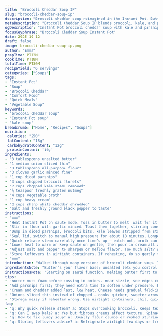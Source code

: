 ```yaml
---
title: "Broccoli Cheddar Soup IP"
slug: "broccoli-cheddar-soup-ip"
description: "Broccoli cheddar soup reimagined in the Instant Pot. Butter and onion sauted to golden, then flour toasted just right to avoid clumps. Fresh carrots swapped for parsnips here, adding earthiness. Broccoli replaced partly with kale for a twist; nuttiness plus nutrition. Aromatic nutmeg nudges flavor forward; vegetable broth simmers everything tender under pressure. Quick release to avoid mush while blending vibrant textures. Cream and sharp cheddar melt smoothly but resist greasiness thanks to careful timing. Salt and pepper lift it all, not bury. Easy comfort food with steps you can trust once you know the cues — aroma, texture, and sound. Six servings that fill bowls with warmth and bite, a blend of rustic and refined. Hands-on magic from stovetop to table, minus fuss and boring."
metaDescription: "Broccoli Cheddar Soup IP blends broccoli, kale, and parsnips in Instant Pot. Toasted roux, nutmeg hint, sharp cheddar melts in creamy broth. Six hearty servings."
ogDescription: "Instant Pot broccoli cheddar soup with kale and parsnips. Nutmeg whispers, toasted flour thickens, sharp cheddar melts without grease. Comfort in six bowls."
focusKeyphrase: "Broccoli Cheddar Soup Instant Pot"
date: 2025-10-12
draft: false
image: broccoli-cheddar-soup-ip.png
author: "Emma"
prepTime: PT12M
cookTime: PT18M
totalTime: PT30M
recipeYield: "6 servings"
categories: ["Soups"]
tags:
- "Instant Pot"
- "Soup"
- "Broccoli Cheddar"
- "Comfort Food"
- "Quick Meals"
- "Vegetable Soup"
keywords:
- "broccoli cheddar soup"
- "Instant Pot soup"
- "kale soup"
breadcrumb: ["Home", "Recipes", "Soups"]
nutrition: 
 calories: "250"
 fatContent: "18g"
 carbohydrateContent: "12g"
 proteinContent: "10g"
ingredients:
- "3 tablespoons unsalted butter"
- "1 medium onion sliced thin"
- "3 tablespoons all-purpose flour"
- "3 cloves garlic minced fine"
- "1 cup diced parsnips"
- "3 cups chopped broccoli florets"
- "2 cups chopped kale stems removed"
- "⅛ teaspoon freshly grated nutmeg"
- "4 cups vegetable broth"
- "1 cup heavy cream"
- "2 cups sharp white cheddar shredded"
- "Salt and freshly ground black pepper to taste"
instructions:
- "==="
- "Heat Instant Pot on saute mode. Toss in butter to melt; wait for it to foam and shimmer. Add onion slices — hear that gentle sizzle? Stir often. About 3 minutes until edges turn translucent with golden edges. Sweet aroma builds here; don't rush browning or it turns bitter."
- "Stir in flour with garlic minced. Toast them together, stirring constantly; smells nutty and slightly roasted after 2 to 3 minutes. Crucial for thickening without lumps. Scrape bottom so flour doesn’t clump or burn. Panic sets in if you see dark spots — lower heat, stir more."
- "Dump in diced parsnips, broccoli bits, kale leaves stripped from stalks, nutmeg shaken over like seasoning magic, and pour vegetable broth. Mix to combine exposure to flour. You want visible bits settled evenly, no flour patches."
- "Seal lid, switch to manual high pressure for about 18 minutes. Longer than usual; parsnips take slightly more time to soften but keep broccoli textures intact. Listen for steady hisses, no frantic leaks. A slow steady whistle is enough."
- "Quick release steam carefully once time’s up — watch out, broth can spurt if you’re too eager. Open lid, poke broccoli; it should yield easily to spoon pressure, break apart with gentle stir. This tactile check beats timers."
- "Lower heat to warm or keep saute on gentle, then pour in cream all at once. Wait for swirl in pot, then fold in shredded sharp cheddar gradually. Cheese should melt easily without clumping or oil separation. Stir until velvety smooth; if mixture looks grainy, lower heat and stir longer."
- "Adjust salt and pepper to sharpen or mellow flavor. Too much salt? Add splash cream or broth. Bland? More pepper or a pinch of smoked paprika for surprise. Serve hot, with crusty bread or crackers."
- "Store leftovers in airtight containers. If reheating, do so gently to prevent cheese breaking down. Add extra splash broth or cream to revive texture."
- "==="
introduction: "Walked through many versions of broccoli cheddar soup. Instant Pot method? Game changer, hands down. Key first step: browning onions in butter until translucent but not burnt; aroma tells the story. Skip that, and the broth stays flat. Changing carrots for parsnips — surprise hit for me, adding subtle earthiness and sweetness. Then kale joins broccoli for greener bite, texture contrast that keeps bowl interesting. Nutmeg? Tiny dose makes big difference, warming up flavors without overpowering. Pressure cook timing tweaked a few minutes longer — balance softness and texture. Quick release a must to stop overcooking. Cream and sharp cheddar stirred at the end, careful heat to avoid curdling. Salt and pepper adjustments at last. Not some run-of-the-mill puree, but a rustic blend you spoon and don’t forget. Seasoned cooks know these tweaks save countless batches. Get hands dirty, smells rising. Perfecting soup takes patience, but some shortcuts too."
ingredientsNote: "Butter’s your flavor base; unsalted lets you control salt. Onions sliced thin instead of chopped — cooks faster, releases more sweetness. Flour is thickener but toast carefully, no browned bits or your soup turns gritty. Garlic imparts punch but minced fine to spread evenly without big bites. Swapped carrots for parsnips here — parsnips soften slower, so added 3 minutes pressure. Parsnips give a subtle nutty sweetness that changed the whole profile for me. Broccoli mixed with kale stalk-free for textural variety; kale can be fibrous but here it melds well and adds depth. Nutmeg isn’t optional; just a pinch wakes up all the greens. Vegetable broth preferably low sodium so salt control easy later. Cream for richness; heavy cream thickens mouthfeel. Sharp white cheddar for that signature tang and melt — try Gruyere for twist or fontina for smoother melt. Salt/pepper final adjustments to taste, seasoning is personal."
instructionsNote: "Starting on sauté function, melting butter first to foam signals right temperature. Onions cook until edges curling — translucent means sugars released, avoid raw taste. Adding flour next creates a roux — stirring and toasting builds aroma, reduces rawness and lumps. Garlic minced fine for even distribution, toss in right with flour for toasting. Incorporate parsnips, broccoli, kale and broth carefully; stirring keeps flour dispersed, critical or you get flour clouds or gloops later. Sealing lid for high pressure cooks roots and greens evenly. I extend cooking time slightly from traditional 15 to 18 minutes because of parsnips’ density. Quick release important; slow natural release overcooks broccoli into mush. After pressure, test texture: broccoli should soft-yet-intact, breaking with gentle stir, not falling apart completely. Lower heat to warm for adding cream and cheese slowly melting; cheese added at end prevents greasy separation. Salt and pepper last, tasting critical, with options like smoked paprika for background heat. Stored in fridge or freezer, reheat with care adding splash of broth to loosen thickness. Keep an ear on pot sounds during sauté and pressure to avoid burning or undercooking — sensory cooking at its best."
tips:
- "Butter must foam before tossing in onions. Hear sizzle, see edges curling translucent not brown. That scent signals sugar release. Skip it, broth stays flat. Flour toasted with garlic — stir often, no dark spots or burnt flour lurks. Scrape bottom constantly. Flour toasted 2 to 3 minutes gives nutty aroma and lump-free thickening. Don’t rush, smell guides you."
- "Add parsnips first; they need extra time to soften under pressure. Broccoli and kale follow because they cook faster, texture matters. Pressure cook 18 minutes high manual, longer than carrot versions. Listen for steady whistle, no frantic leaks. Quick release steam immediately to keep broccoli firm without mush."
- "Cream and cheddar added last, low heat. Cheese needs gradual fold-in or separates oily flakes. If grainy texture shows, lower heat and stir longer. Sharp cheddar for bite; try Gruyere for sweetness or fontina for silkiness if cheddar too strong. Salt gently; too much salt? Add splash cream or broth before final tweaks."
- "Onions sliced thin instead of chopped — cooks quicker, sweeter aroma. Mince garlic fine so flavor spreads evenly, no harsh garlic chunks. Nutmeg pinch lifts greens flavor subtly, not overwhelming. Freshly grated nutmeg better than ground for brightness. If no nutmeg, try tiny cinnamon pinch for warm twist."
- "Storage messy if reheated wrong. Use airtight containers, chill quickly. Reheat gently over low heat with added splash broth or cream to loosen thickened soup. Cheese breaks down fast if too hot or microwaved aggressively. Frozen? Thaw overnight in fridge, stir well before warming."
faq:
- "q: Why quick release steam? a: Stops overcooking broccoli. Keeps texture not mushy. Parsnips already softened with longer cook. Natural release risks soft mushy greens. Timing crucial for bite here."
- "q: Can I swap kale? a: Yes but fibrous greens affect texture. Spinach wilts fast, add late. Swiss chard needs stripping stems. Must balance cook times. No kale? add broccoli only, adjust pressure time down 2 minutes maybe."
- "q: How to fix lumpy soup? a: Usually flour clumps or rushed stirring. Toast flour longer on sautŽ or add broth gradually while mixing. Scrape pot bottom often. Blend after pressure helps smooth texture too."
- "q: Storing leftovers advice? a: Refrigerate airtight few days or freeze. Thaw slow fridge. Avoid microwaving fast or cheese splits. Gentle warming needed. Add cream or broth if too thick. Stir to reincorporate oils."

---
```

